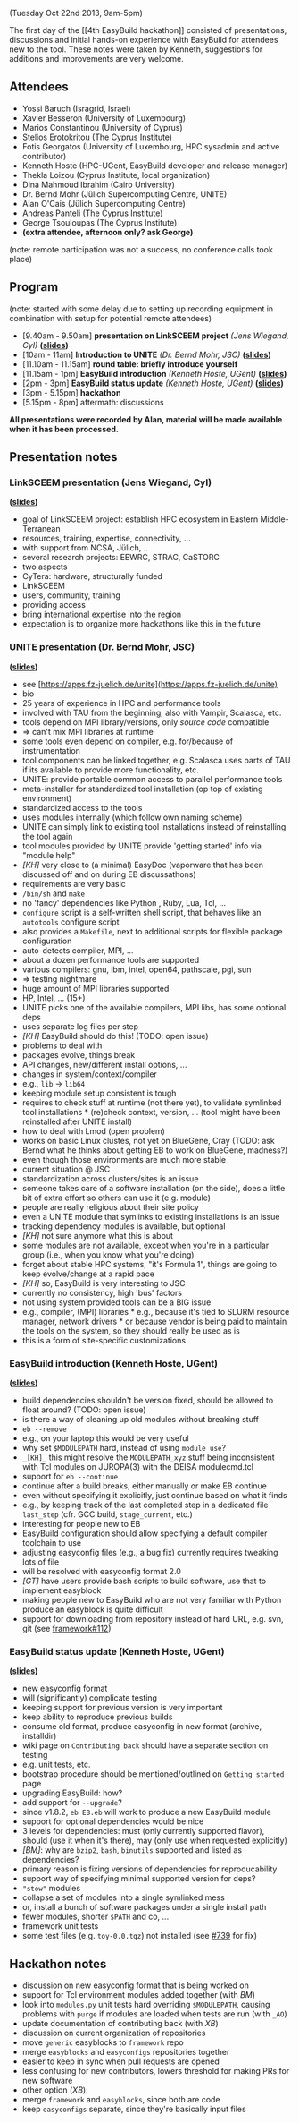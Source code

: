 (Tuesday Oct 22nd 2013, 9am-5pm)

The first day of the [[4th EasyBuild hackathon]] consisted of presentations, discussions and
initial hands-on experience with EasyBuild for attendees new to the tool.
These notes were taken by Kenneth, suggestions for additions and improvements are very welcome.

## Attendees

 * Yossi Baruch (Isragrid, Israel)
 * Xavier Besseron (University of Luxembourg)
 * Marios Constantinou (University of Cyprus)
 * Stelios Erotokritou (The Cyprus Institute)
 * Fotis Georgatos (University of Luxembourg, HPC sysadmin and active contributor)
 * Kenneth Hoste (HPC-UGent, EasyBuild developer and release manager)
 * Thekla Loizou (Cyprus Institute, local organization)
 * Dina Mahmoud Ibrahim (Cairo University)
 * Dr. Bernd Mohr (Jülich Supercomputing Centre, UNITE)
 * Alan O'Cais (Jülich Supercomputing Centre)
 * Andreas Panteli (The Cyprus Institute)
 * George Tsouloupas (The Cyprus Institute)
 * **(extra attendee, afternoon only? ask George)**

(note: remote participation was not a success, no conference calls took place)

## Program

(note: started with some delay due to setting up recording equipment in combination with setup for potential remote attendees)

 * [9.40am - 9.50am] **presentation on LinkSCEEM project** _(Jens Wiegand, CyI)_ **([slides](http://users.ugent.be/~kehoste/welcome_LinkSCEEM.pdf))**
 * [10am - 11am] **Introduction to UNITE** _(Dr. Bernd Mohr, JSC)_ **([slides](http://users.ugent.be/~kehoste/cyprus-unite-2013.pdf))**
 * [11.10am - 11.15am] **round table: briefly introduce yourself**
 * [11.15am - 1pm] **EasyBuild introduction** _(Kenneth Hoste, UGent)_ **([slides](http://users.ugent.be/~kehoste/EasyBuild_introduction_hackathon-Cyprus-Oct13.pdf))**
 * [2pm - 3pm] **EasyBuild status update** _(Kenneth Hoste, UGent)_ **([slides](http://users.ugent.be/~kehoste/EasyBuild_status-update_hackathon-Cyprus-Oct13.pdf))**
 * [3pm - 5.15pm] **hackathon**
 * [5.15pm - 8pm] aftermath: discussions

**All presentations were recorded by Alan, material will be made available when it has been processed.**

## Presentation notes

### LinkSCEEM presentation (Jens Wiegand, CyI)

**([slides](http://users.ugent.be/~kehoste/welcome_LinkSCEEM.pdf))**

 * goal of LinkSCEEM project: establish HPC ecosystem in Eastern Middle-Terranean
  * resources, training, expertise, connectivity, ...
  * with support from NCSA, Jülich, ..
 * several research projects: EEWRC, STRAC, CaSTORC
 * two aspects
  * CyTera: hardware, structurally funded
  * LinkSCEEM
   * users, community, training
   * providing access
   * bring international expertise into the region
 * expectation is to organize more hackathons like this in the future


### UNITE presentation (Dr. Bernd Mohr, JSC)

**([slides](http://users.ugent.be/~kehoste/cyprus-unite-2013.pdf))**

 * see [https://apps.fz-juelich.de/unite](https://apps.fz-juelich.de/unite)
 * bio
  * 25 years of experience in HPC and performance tools
  * involved with TAU from the beginning, also with Vampir, Scalasca, etc.
 * tools depend on MPI library/versions, only _source code_ compatible
  * => can't mix MPI libraries at runtime
  * some tools even depend on compiler, e.g. for/because of instrumentation
 * tool components can be linked together, e.g. Scalasca uses parts of TAU if its available to provide more functionality, etc.
 * UNITE: provide portable common access to parallel performance tools
  * meta-installer for standardized tool installation (op top of existing environment)
  * standardized access to the tools
  * uses modules internally (which follow own naming scheme)
  * UNITE can simply link to existing tool installations instead of reinstalling the tool again
 * tool modules provided by UNITE provide 'getting started' info via "module help"
  * _[KH]_ very close to (a minimal) EasyDoc (vaporware that has been discussed off and on during EB discussathons)
 * requirements are very basic
  * `/bin/sh` and `make`
  * no 'fancy' dependencies like Python <version X>, Ruby, Lua, Tcl, ...
 * `configure` script is a self-written shell script, that behaves like an `autotools` configure script
 * also provides a `Makefile`, next to additional scripts for flexible package configuration
 * auto-detects compiler, MPI, ...
 * about a dozen performance tools are supported
 * various compilers: gnu, ibm, intel, open64, pathscale, pgi, sun
  * => testing nightmare
 * huge amount of MPI libraries supported
  * HP, Intel, ... (15+)
 * UNITE picks one of the available compilers, MPI libs, has some optional deps
 * uses separate log files per step
  * _[KH]_ EasyBuild should do this! (TODO: open issue)
 * problems to deal with
  * packages evolve, things break
   * API changes, new/different install options, ...
  * changes in system/context/compiler
   * e.g., `lib` -> `lib64`
  * keeping module setup consistent is tough
   * requires to check stuff at runtime (not there yet), to validate symlinked tool installations
    * (re)check context, version, ... (tool might have been reinstalled after UNITE install)
   * how to deal with Lmod (open problem)
 * works on basic Linux clustes, not yet on BlueGene, Cray (TODO: ask Bernd what he thinks about getting EB to work on BlueGene, madness?)
  * even though those environments are much more stable
 * current situation @ JSC
  * standardization across clusters/sites is an issue
   * someone takes care of a software installation (on the side), does a little bit of extra effort so others can use it (e.g. module)
  * people are really religious about their site policy
   * even a UNITE module that symlinks to existing installations is an issue
  * tracking dependency modules is available, but optional
   * _[KH]_ not sure anymore what this is about
  * some modules are not available, except when you're in a particular group (i.e., when you know what you're doing)
  * forget about stable HPC systems, "it's Formula 1", things are going to keep evolve/change at a rapid pace
  * _[KH]_ so, EasyBuild is very interesting to JSC
   * currently no consistency, high 'bus' factors
  * not using system provided tools can be a BIG issue
   * e.g., compiler, (MPI) libraries
    * e.g., because it's tied to SLURM resource manager, network drivers
    * or because vendor is being paid to maintain the tools on the system, so they should really be used as is
   * this is a form of site-specific customizations

### EasyBuild introduction (Kenneth Hoste, UGent)

**([slides](http://users.ugent.be/~kehoste/EasyBuild_introduction_hackathon-Cyprus-Oct13.pdf))**

 * build dependencies shouldn't be version fixed, should be allowed to float around? (TODO: open issue)
 * is there a way of cleaning up old modules without breaking stuff
  * `eb --remove`
  * e.g., on your laptop this would be very useful
 * why set `$MODULEPATH` hard, instead of using `module use`?
  * `_[KH]_` this might resolve the `MODULEPATH_xyz` stuff being inconsistent with Tcl modules on JUROPA(3) with the DEISA modulecmd.tcl
 * support for `eb --continue`
  * continue after a build breaks, either manually or make EB continue
  * even without specifying it explicitly, just continue based on what it finds
   * e.g., by keeping track of the last completed step in a dedicated file `last_step` (cfr. GCC build, `stage_current`, etc.)
  * interesting for people new to EB
 * EasyBuild configuration should allow specifying a default compiler toolchain to use
 * adjusting easyconfig files (e.g., a bug fix) currently requires tweaking lots of file
  * will be resolved with easyconfig format 2.0
 * _[GT]_ have users provide bash scripts to build software, use that to implement easyblock
  * making people new to EasyBuild who are not very familiar with Python produce an easyblock is quite difficult
 * support for downloading from repository instead of hard URL, e.g. svn, git (see [framework#112](https://github.com/hpcugent/easybuild-framework/issues/112))


### EasyBuild status update (Kenneth Hoste, UGent)

**([slides](http://users.ugent.be/~kehoste/EasyBuild_status-update_hackathon-Cyprus-Oct13.pdf))**

 * new easyconfig format
  * will (significantly) complicate testing
  * keeping support for previous version is very important
   * keep ability to reproduce previous builds
   * consume old format, produce easyconfig in new format (archive, installdir)
 * wiki page on `Contributing back` should have a separate section on testing
  * e.g. unit tests, etc.
 * bootstrap procedure should be mentioned/outlined on `Getting started` page
 * upgrading EasyBuild: how?
  * add support for `--upgrade`?
  * since v1.8.2, `eb EB.eb` will work to produce a new EasyBuild module
 * support for optional dependencies would be nice
  * 3 levels for dependencies: must (only currently supported flavor), should (use it when it's there), may (only use when requested explicitly)
 * _[BM]_: why are `bzip2`, `bash`, `binutils` supported and listed as dependencies?
  * primary reason is fixing versions of dependencies for reproducability
  * support way of specifying minimal supported version for deps?
 * `"stow"` modules
  * collapse a set of modules into a single symlinked mess
  * or, install a bunch of software packages under a single install path
  * fewer modules, shorter `$PATH` and co, ...
 * framework unit tests
  * some test files (e.g. `toy-0.0.tgz`) not installed (see [#739](https://github.com/hpcugent/easybuild-framework/pull/739) for fix)

## Hackathon notes

 * discussion on new easyconfig format that is being worked on
 * support for Tcl environment modules added together (with _BM_)
 * look into `modules.py` unit tests hard overriding `$MODULEPATH`, causing problems with `purge` if modules are loaded when tests are run (with `_AO`)
 * update documentation of contributing back (with _XB_)
 * discussion on current organization of repositories
  * move `generic` easyblocks to `framework` repo
  * merge `easyblocks` and `easyconfigs` repositories together
   * easier to keep in sync when pull requests are opened
   * less confusing for new contributors, lowers threshold for making PRs for new software
  * other option (_XB_):
   * merge `framework` and `easyblocks`, since both are code
   * keep `easyconfigs` separate, since they're basically input files